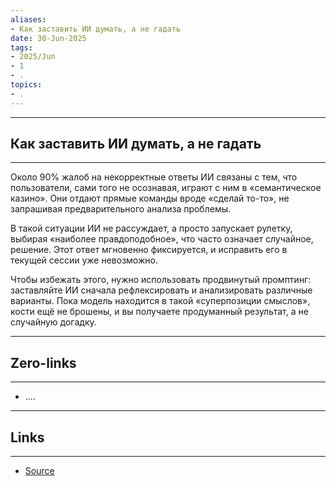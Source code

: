 ```yaml
---
aliases: 
- Как заставить ИИ думать, а не гадать 
date: 30-Jun-2025
tags:
- 2025/Jun
- 1
- .
topics:
- .
---
```

-----
##  Как заставить ИИ думать, а не гадать 
-----
Около 90% жалоб на некорректные ответы ИИ связаны с тем, что пользователи, сами того не осознавая, играют с ним в «семантическое казино». Они отдают прямые команды вроде «сделай то-то», не запрашивая предварительного анализа проблемы.

В такой ситуации ИИ не рассуждает, а просто запускает рулетку, выбирая «наиболее правдоподобное», что часто означает случайное, решение. Этот ответ мгновенно фиксируется, и исправить его в текущей сессии уже невозможно.

Чтобы избежать этого, нужно использовать продвинутый промптинг: заставляйте ИИ сначала рефлексировать и анализировать различные варианты. Пока модель находится в такой «суперпозиции смыслов», кости ещё не брошены, и вы получаете продуманный результат, а не случайную догадку.

---
## Zero-links
---
- ....

---
## Links
---
- [Source](https://t.me/turboproject/1786)